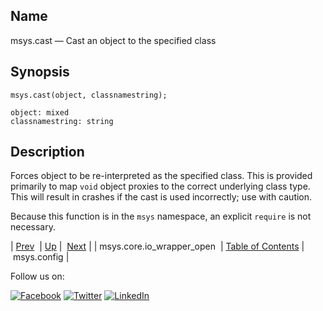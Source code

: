 <a name="lua.ref.msys.cast"></a>
## Name

msys.cast — Cast an object to the specified class

<a name="idp16043696"></a>
## Synopsis

`msys.cast(object, classnamestring);`

```
object: mixed
classnamestring: string
```
<a name="idp16046688"></a>
## Description

Forces object to be re-interpreted as the specified class. This is provided primarily to map `void` object proxies to the correct underlying class type. This will result in crashes if the cast is used incorrectly; use with caution.

Because this function is in the `msys` namespace, an explicit `require` is not necessary.

| [Prev](lua.ref.msys.core.io_wrapper_open.php)  | [Up](lua.function.details.php) |  [Next](lua.ref.msys.config.php) |
| msys.core.io_wrapper_open  | [Table of Contents](index.php) |  msys.config |

Follow us on:

[![Facebook](https://support.messagesystems.com/images/icon-facebook.png)](http://www.facebook.com/messagesystems) [![Twitter](https://support.messagesystems.com/images/icon-twitter.png)](http://twitter.com/#!/MessageSystems) [![LinkedIn](https://support.messagesystems.com/images/icon-linkedin.png)](http://www.linkedin.com/company/message-systems)